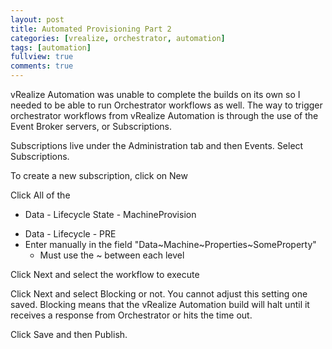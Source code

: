 ```yaml
---
layout: post
title: Automated Provisioning Part 2
categories: [vrealize, orchestrator, automation]
tags: [automation]
fullview: true
comments: true
---
```


vRealize Automation was unable to complete the builds on its own so I needed to be able to run Orchestrator workflows as well.  The way to trigger orchestrator workflows from vRealize Automation is through the use of the Event Broker servers, or Subscriptions.

Subscriptions live under the Administration tab and then Events.  Select Subscriptions.

To create a new subscription, click on New

Click All of the 

* Data - Lifecycle State - MachineProvision
- Data - Lifecycle  - PRE
- Enter manually in the field "Data~Machine~Properties~SomeProperty"
    + Must use the ~ between each level

Click Next and select the workflow to execute

Click Next and select Blocking or not.  You cannot adjust this setting one saved.  Blocking means that the vRealize Automation build will halt until it receives a response from Orchestrator or hits the time out.

Click Save and then Publish.
